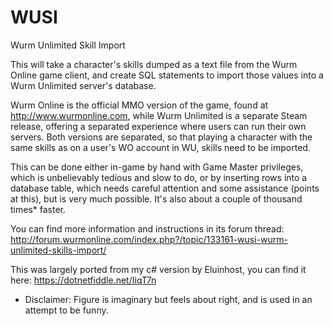# WUSI
Wurm Unlimited Skill Import

This will take a character's skills dumped as a text file from the Wurm Online game client, and create SQL statements to import those values into a Wurm Unlimited server's database.

Wurm Online is the official MMO version of the game, found at http://www.wurmonline.com, while Wurm Unlimited is a separate Steam release, offering a separated experience where users can run their own servers. Both versions are separated, so that playing a character with the same skills as on a user's WO account in WU, skills need to be imported.

This can be done either in-game by hand with Game Master privileges, which is unbelievably tedious and slow to do, or by inserting rows into a database table, which needs careful attention and some assistance (points at this), but is very much possible. It's also about a couple of thousand times* faster.

You can find more information and instructions in its forum thread: http://forum.wurmonline.com/index.php?/topic/133161-wusi-wurm-unlimited-skills-import/

This was largely ported from my c# version by Eluinhost, you can find it here: https://dotnetfiddle.net/IiqT7n

* Disclaimer: Figure is imaginary but feels about right, and is used in an attempt to be funny.
